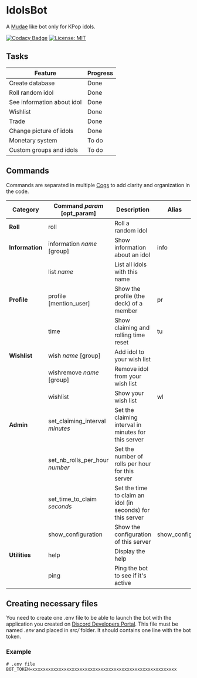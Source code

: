 # IdolsBot

A [Mudae](https://top.gg/bot/432610292342587392) like bot only for KPop idols.

[![Codacy Badge](https://app.codacy.com/project/badge/Grade/e7e94a9dbe624ba4b520b265fbe728fc)](https://www.codacy.com/manual/Solidras/IdolsBot?utm_source=github.com&amp;utm_medium=referral&amp;utm_content=Solidras/IdolsBot&amp;utm_campaign=Badge_Grade)
[![License: MIT](https://img.shields.io/badge/License-MIT-yellow.svg)](https://opensource.org/licenses/MIT)
 
## Tasks

| Feature                    | Progress     |
|----------------------------|--------------|
| Create database            | Done         |
| Roll random idol           | Done         |
| See information about idol | Done         |
| Wishlist                   | Done         |
| Trade                      | Done         |
| Change picture of idols    | Done         |
| Monetary system            | To do        |
| Custom groups and idols    | To do        |

## Commands

Commands are separated in multiple [Cogs](https://discordpy.readthedocs.io/en/latest/ext/commands/cogs.html) to add clarity and organization in the code.

| Category                   | Command *param* [opt_param]     | Description                                                | Alias       |
|----------------------------|---------------------------------|------------------------------------------------------------|-------------|
| **Roll**                   | roll                            | Roll a random idol                                         |             |
| **Information**            | information *name* [group]      | Show information about an idol                             | info        |
|                            | list *name*                     | List all idols with this name                              |             |
| **Profile**                | profile [mention_user]          | Show the profile (the deck) of a member                    | pr          |
|                            | time                            | Show claiming and rolling time reset                       | tu          |
| **Wishlist**               | wish *name* [group]             | Add idol to your wish list                                 |             |
|                            | wishremove *name* [group]       | Remove idol from your wish list                            |             |
|                            | wishlist                        | Show your wish list                                        | wl          |
| **Admin**                  | set_claiming_interval *minutes* | Set the claiming interval in minutes for this server       |             |
|                            | set_nb_rolls_per_hour *number*  | Set the number of rolls per hour for this server           |             |
|                            | set_time_to_claim *seconds*     | Set the time to claim an idol (in seconds) for this server |             |
|                            | show_configuration              | Show the configuration of this server                      | show_config |
| **Utilities**              | help                            | Display the help                                           |             |
|                            | ping                            | Ping the bot to see if it's active                         |             |


## Creating necessary files
You need to create one .env file to be able to launch the bot with the application you created on [Discord Developers Portal](https://discord.com/developers/applications).
This file must be named *.env* and placed in *src/* folder. It should contains one line with the bot token.
### Example 
```
# .env file
BOT_TOKEN=xxxxxxxxxxxxxxxxxxxxxxxxxxxxxxxxxxxxxxxxxxxxxxxxxxxxxxx
```
